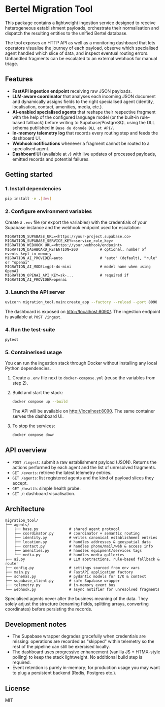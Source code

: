 # Bertel Migration Tool

This package contains a lightweight ingestion service designed to receive heterogeneous establishment payloads, orchestrate their normalisation and dispatch the resulting entities to the unified Bertel database.

The tool exposes an HTTP API as well as a monitoring dashboard that lets operators visualise the journey of each payload, observe which specialised agent handled which slice of data, and inspect eventual routing errors. Unhandled fragments can be escalated to an external webhook for manual triage.

## Features

- **FastAPI ingestion endpoint** receiving raw JSON payloads.
- **LLM-aware coordinator** that analyses each incoming JSON document and dynamically assigns fields to the right specialised agent (identity, localisation, contact, amenities, media, etc.).
- **AI-enabled specialised agents** that reshape their respective fragment with the help of the configured language model (or the built-in rule-based fallback) before writing to Supabase/PostgreSQL using the DLL schema published in `Base de donnée DLL et API/`.
- **In-memory telemetry log** that records every routing step and feeds the dashboard UI.
- **Webhook notifications** whenever a fragment cannot be routed to a specialised agent.
- **Dashboard UI** (available at `/`) with live updates of processed payloads, emitted records and potential failures.

## Getting started

### 1. Install dependencies

```bash
pip install -e .[dev]
```

### 2. Configure environment variables

Create a `.env` file (or export the variables) with the credentials of your Supabase instance and the webhook endpoint used for escalation:

```env
MIGRATION_SUPABASE_URL=<https://your-project.supabase.co>
MIGRATION_SUPABASE_SERVICE_KEY=<service_role_key>
MIGRATION_WEBHOOK_URL=<https://your.webhook/endpoint>
MIGRATION_DASHBOARD_RETENTION=200          # optional, number of events kept in memory
MIGRATION_AI_PROVIDER=auto                 # "auto" (default), "rule" or "openai"
MIGRATION_AI_MODEL=gpt-4o-mini             # model name when using OpenAI
MIGRATION_OPENAI_API_KEY=sk-...            # required if MIGRATION_AI_PROVIDER=openai
```

### 3. Launch the API server

```bash
uvicorn migration_tool.main:create_app --factory --reload --port 8090
```

The dashboard is exposed on [http://localhost:8090/](http://localhost:8090/). The ingestion endpoint is available at `POST /ingest`.

### 4. Run the test-suite

```bash
pytest
```

### 5. Containerised usage

You can run the ingestion stack through Docker without installing any local Python dependencies.

1. Create a `.env` file next to `docker-compose.yml` (reuse the variables from step 2).
2. Build and start the stack:

   ```bash
   docker compose up --build
   ```

   The API will be available on [http://localhost:8090](http://localhost:8090). The same container serves the dashboard UI.

3. To stop the services:

   ```bash
   docker compose down
   ```

## API overview

- `POST /ingest`: submit a raw establishment payload (JSON). Returns the actions performed by each agent and the list of unresolved fragments.
- `GET /events`: retrieve the latest telemetry entries.
- `GET /agents`: list registered agents and the kind of payload slices they accept.
- `GET /health`: simple health probe.
- `GET /`: dashboard visualisation.

## Architecture

```
migration_tool/
├── agents/
│   ├── base.py              # shared agent protocol
│   ├── coordinator.py       # coordinator + semantic routing
│   ├── identity.py          # writes canonical establishment entries
│   ├── location.py          # handles addresses & geospatial data
│   ├── contact.py           # handles phone/mail/web & access info
│   ├── amenities.py         # handles equipment/services tags
│   └── media.py             # handles media galleries
├── ai.py                    # LLM abstractions, rule-based fallback & router
├── config.py                # settings sourced from env vars
├── main.py                  # FastAPI application factory
├── schemas.py               # pydantic models for I/O & context
├── supabase_client.py       # safe Supabase wrapper
├── telemetry.py             # in-memory event bus
└── webhook.py               # async notifier for unresolved fragments
```

Specialised agents never alter the business meaning of the data. They solely adjust the structure (renaming fields, splitting arrays, converting coordinates) before persisting the records.

## Development notes

- The Supabase wrapper degrades gracefully when credentials are missing: operations are recorded as "skipped" within telemetry so the rest of the pipeline can still be exercised locally.
- The dashboard uses progressive enhancement (vanilla JS + HTMX-style polling) to keep the stack lightweight. No additional build step is required.
- Event retention is purely in-memory; for production usage you may want to plug a persistent backend (Redis, Postgres etc.).

## License

MIT
